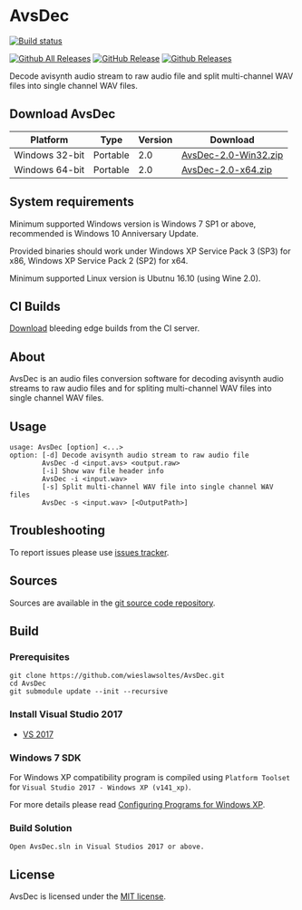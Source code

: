 # AvsDec

[![Build status](https://ci.appveyor.com/api/projects/status/pe1bbn8xigcygoi3/branch/master?svg=true)](https://ci.appveyor.com/project/wieslawsoltes/avsdec/branch/master)

[![Github All Releases](https://img.shields.io/github/downloads/wieslawsoltes/avsdec/total.svg)](https://github.com/wieslawsoltes/AvsDec/releases)
[![GitHub Release](https://img.shields.io/github/release/wieslawsoltes/avsdec.svg)](https://github.com/wieslawsoltes/avsdec/releases/latest)
[![Github Releases](https://img.shields.io/github/downloads/wieslawsoltes/avsdec/latest/total.svg)](https://github.com/wieslawsoltes/AvsDec/releases)

Decode avisynth audio stream to raw audio file and split multi-channel WAV files into single channel WAV files.

## Download AvsDec

| Platform              | Type        | Version       | Download                                                                                                                               |
|-----------------------|-------------|---------------|----------------------------------------------------------------------------------------------------------------------|
| Windows 32-bit        | Portable    | 2.0           | [AvsDec-2.0-Win32.zip](https://github.com/wieslawsoltes/AvsDec/releases/download/2.0/AvsDec-2.0-Win32.zip)           |
| Windows 64-bit        | Portable    | 2.0           | [AvsDec-2.0-x64.zip](https://github.com/wieslawsoltes/AvsDec/releases/download/2.0/AvsDec-2.0-x64.zip)               |

## System requirements

Minimum supported Windows version is Windows 7 SP1 or above, recommended is Windows 10 Anniversary Update.

Provided binaries should work under Windows XP Service Pack 3 (SP3) for x86, Windows XP Service Pack 2 (SP2) for x64.

Minimum supported Linux version is Ubutnu 16.10 (using Wine 2.0).

## CI Builds

[Download](https://ci.appveyor.com/project/wieslawsoltes/avsdec/build/artifacts) bleeding edge builds from the CI server.

## About

AvsDec is an audio files conversion software for decoding avisynth audio streams to raw audio files and for spliting multi-channel WAV files into single channel WAV files.

## Usage

```
usage: AvsDec [option] <...>
option: [-d] Decode avisynth audio stream to raw audio file
        AvsDec -d <input.avs> <output.raw>
        [-i] Show wav file header info
        AvsDec -i <input.wav>
        [-s] Split multi-channel WAV file into single channel WAV files
        AvsDec -s <input.wav> [<OutputPath>]
```

## Troubleshooting

To report issues please use [issues tracker](https://github.com/wieslawsoltes/AvsDec/issues).

## Sources

Sources are available in the [git source code repository](https://github.com/wieslawsoltes/AvsDec/).

## Build

### Prerequisites

```
git clone https://github.com/wieslawsoltes/AvsDec.git
cd AvsDec
git submodule update --init --recursive
```

### Install Visual Studio 2017

* [VS 2017](https://www.visualstudio.com/pl/downloads/)

### Windows 7 SDK

For Windows XP compatibility program is compiled using `Platform Toolset` for `Visual Studio 2017 - Windows XP (v141_xp)`.

For more details please read [Configuring Programs for Windows XP](https://msdn.microsoft.com/en-us/library/jj851139.aspx).

### Build Solution
```
Open AvsDec.sln in Visual Studios 2017 or above.
```

## License

AvsDec is licensed under the [MIT license](LICENSE.TXT).
